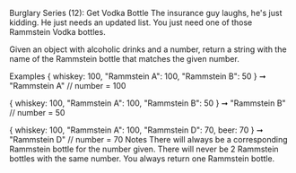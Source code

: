 Burglary Series (12): Get Vodka Bottle
The insurance guy laughs, he's just kidding. He just needs an updated list. You just need one of those Rammstein Vodka bottles.

Given an object with alcoholic drinks and a number, return a string with the name of the Rammstein bottle that matches the given number.

Examples
{ whiskey: 100, "Rammstein A": 100, "Rammstein B": 50 } ➞ "Rammstein A"
// number = 100

{ whiskey: 100, "Rammstein A": 100, "Rammstein B": 50 } ➞ "Rammstein B"
// number = 50

{ whiskey: 100, "Rammstein A": 100, "Rammstein D": 70, beer: 70 } ➞ "Rammstein D"
// number = 70
Notes
There will always be a corresponding Rammstein bottle for the number given.
There will never be 2 Rammstein bottles with the same number.
You always return one Rammstein bottle.
